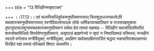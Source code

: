 +++
title = "13 विधिहीनमसृष्टान्नम्"

+++
।।17.13।। एवं फलाभिसंधिपूर्वकमनुष्ठीयमानत्वात् चित्तशुद्य्धजनकत्वेऽपि
यथाशास्त्रमनुष्ठीयमानत्वात् स्वर्गादिफलोत्पादकं लोके
धार्मिकत्वाख्यातिकरं च राजसयज्ञमुक्त्वा
दृष्टादृष्टफलशून्यमयथाशास्त्रमनुष्ठीयमानं सर्वथा हेयं तामसं यज्ञमाह --
विधिहीनं यथाचोदितविपरीतं शास्त्रोक्तविधितो विपर्ययेणानुष्ठीयमानं;
असृष्टान्नं ब्राह्मणेभ्यो न सृष्टं न निष्पादितमन्नं यस्मिस्तं;
मन्त्रहीनं स्वरतो वर्णतश्च मन्त्रैर्वियुक्तं; मन्त्रैर्वियुक्तं;
अदक्षिणं यथोक्तदक्षिणावर्जितं श्रद्धया भक्त्यास्तिक्यलक्षणया विरहितं
यज्ञं तामसं परिचक्षते शिष्टाः कथयन्ति।

